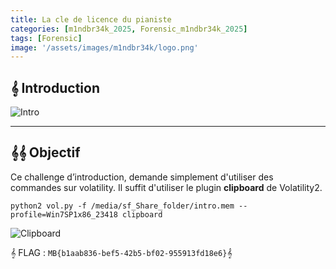 ```yaml
---
title: La cle de licence du pianiste
categories: [m1ndbr34k_2025, Forensic_m1ndbr34k_2025]
tags: [Forensic]  
image: '/assets/images/m1ndbr34k/logo.png'
---
```


## 𝄞 Introduction

![Intro](/assets/images/m1ndbr34k_2025/Forensic/La_clé_de_licence_du_pianiste/intro.png)

---

## 𝄞𝄞 Objectif
Ce challenge d’introduction, demande simplement d'utiliser des commandes sur volatility. Il suffit d'utiliser le plugin **clipboard** de Volatility2.

```shell
python2 vol.py -f /media/sf_Share_folder/intro.mem --profile=Win7SP1x86_23418 clipboard
```

![Clipboard](/assets/images/m1ndbr34k_2025/Forensic/La_clé_de_licence_du_pianiste/clipboard.webp)

 𝄞 FLAG : `MB{b1aab836-bef5-42b5-bf02-955913fd18e6}`𝄞
